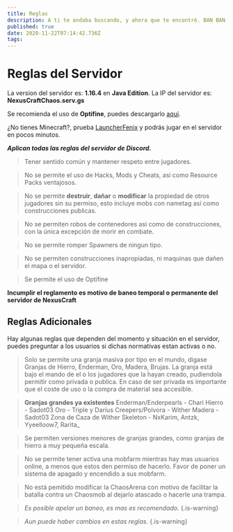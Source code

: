 ```yaml
---
title: Reglas
description: A ti te andaba buscando, y ahora que te encontré. BAN BAN BAN
published: true
date: 2020-11-22T07:14:42.736Z
tags: 
---
```


# Reglas del Servidor

La version del servidor es: **1.16.4** en **Java Edition**.
La IP del servidor es: **NexusCraftChaos.serv.gs**

Se recomienda el uso de **Optifine**, puedes descargarlo [aquí](optifine.net).

¿No tienes Minecraft?, prueba [LauncherFenix](/launcherfenix_minecraft.exe) y podrás jugar en el servidor en pocos minutos.

***Aplican todas las reglas del servidor de Discord.***

> Tener sentido común y mantener respeto entre jugadores.

> No se permite el uso de Hacks, Mods y Cheats, asi como Resource Packs ventajosos.

> No se permite **destruir**, **dañar** o **modificar** la propiedad de otros jugadores sin su permiso, esto incluye mobs con nametag así como construcciones publicas.

> No se permiten robos de contenedores asi como de construcciones, con la única excepción de morir en combate.

> No se permite romper Spawners de ningun tipo.

> No se permiten construcciones inapropiadas, ni maquinas que dañen el mapa o el servidor.

> Se permite el uso de Optifine 

**Incumplir el reglamento es motivo de baneo temporal o permanente del servidor de NexusCraft**


## Reglas Adicionales

Hay algunas reglas que dependen del momento y situación en el servidor, puedes preguntar a los usuarios si dichas normativas estan activas o no. 

> Solo se permite una granja masiva por tipo en el mundo, digase Granjas de Hierro, Enderman, Oro, Madera, Brujas.
La granja está bajo el mando de el o los jugadores que la hayan creado, pudiendola permitir como privada o publica.
En caso de ser privada es importante que el coste de uso o la compra de material sea accesible.

> **Granjas grandes ya existentes**
Enderman/Enderpearls - Chari
Hierro - Sadot03
Oro - Triple y Darius
Creepers/Polvora - Wither
Madera - Sadot03
Zona de Caza de Wither Skeleton - NxKarim, Antzk, Yyeelloow7, Rarita_


> Se permiten versiones menores de granjas grandes, como granjas de hierro a muy pequeña escala.

> No se permite tener activa una mobfarm mientras hay mas usuarios online, a menos que estos den permiso de hacerlo.
Favor de poner un sistema de apagado y encendido a sus mobfarm.

> No está pemitido modificar la ChaosArena con motivo de facilitar la batalla contra un Chaosmob al dejarlo atascado o hacerle una trampa.

> *Es posible apelar un baneo, es mas es recomendado.*
{.is-warning}

> *Aun puede haber cambios en estas reglas.*
{.is-warning}



